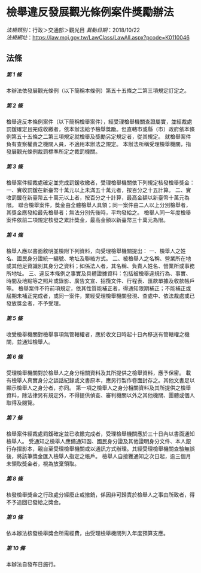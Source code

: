 # 檢舉違反發展觀光條例案件獎勵辦法

*法規類別*：行政＞交通部＞觀光目
*異動日期*：2018/10/22  
*法規網址*：https://law.moj.gov.tw/LawClass/LawAll.aspx?pcode=K0110046



## 法條
##### 第 1 條
本辦法依發展觀光條例（以下簡稱本條例）第五十五條之二第三項規定訂定之。

##### 第 2 條
檢舉違反本條例案件（以下簡稱檢舉案件），經受理檢舉機關查證屬實，並經裁處罰鍰確定且完成收繳者，依本辦法給予檢舉獎勵。但直轄市或縣（市）政府依本條例第五十五條之二第三項規定就檢舉及獎勵另定規定者，從其規定。
就檢舉案件負有查察權責之機關人員，不適用本辦法之規定。
本辦法所稱受理檢舉機關，指發展觀光條例裁罰標準所定之裁罰機關。

##### 第 3 條
檢舉案件經裁處確定並完成罰鍰收繳者，受理檢舉機關依下列規定核發檢舉獎金：
一、實收罰鍰在新臺幣十萬元以上未滿五十萬元者，按百分之十五計算。
二、實收罰鍰在新臺幣五十萬元以上者，按百分之十計算，最高金額以新臺幣十萬元為限。
聯合檢舉案件，獎金由全體檢舉人具領；同一案件由二人以上分別檢舉者，其獎金應發給最先檢舉者；無法分別先後時，平均發給之。
檢舉人同一年度檢舉案件依前二項規定核發之累計獎金，最高金額以新臺幣三十萬元為限。

##### 第 4 條
檢舉人應以書面敘明並檢附下列資料，向受理檢舉機關提出：
一、檢舉人之姓名、國民身分證統一編號、地址及聯絡方式。
二、被檢舉人之名稱、營業所在地或其他足資識別其身分之資料；如係法人者，其名稱、負責人姓名、營業所或事務所地址。
三、違反本條例之事實及具體證據資料：包括被檢舉違規行為、事實、時間及地點等之照片或錄影、廣告文宣、招攬文件、行程表、匯款單據及收款帳戶等。
檢舉案件不符前項規定，依其性質能補正者，得通知限期補正；不能補正或屆期未補正完成者，或同一案件，業經受理檢舉機關發現、查處中、依法裁處或已發放獎金者，不予受理。

##### 第 5 條
收受檢舉機關對檢舉事項無管轄權者，應於收文日時起十日內移送有管轄權之機關，並通知檢舉人。

##### 第 6 條
受理檢舉機關對於檢舉人之身分相關資料及其所提供之檢舉資料，應予保密。
載有檢舉人真實身分之談話紀錄或文書原本，應另行製作卷面封存之。其他文書足以顯示檢舉人之身分者，亦同。
第一項之檢舉人之身分相關資料及其所提供之檢舉資料，除法律另有規定外，不得提供偵查、審判機關以外之其他機關、團體或個人取得及閱覽。

##### 第 7 條
檢舉案件經裁處罰鍰確定並已收繳完成者，受理檢舉機關應於三十日內以書面通知檢舉人。
受通知之檢舉人應備通知函、國民身分證及其他證明身分文件、本人銀行存摺影本，親自至受理檢舉機關或以通訊方式辦理。其經受理檢舉機關查驗無誤後，將該筆獎金匯入檢舉人指定之帳戶。
檢舉人自接獲通知之次日起，逾三個月未領取獎金者，視為放棄領取。

##### 第 8 條
核發檢舉獎金之行政處分經廢止或撤銷，係因非可歸責於檢舉人之事由所致者，得不予追回已發給之獎金。

##### 第 9 條
依本辦法核發檢舉獎金所需經費，由受理檢舉機關列入年度預算支應。

##### 第 10 條
本辦法自發布日施行。


